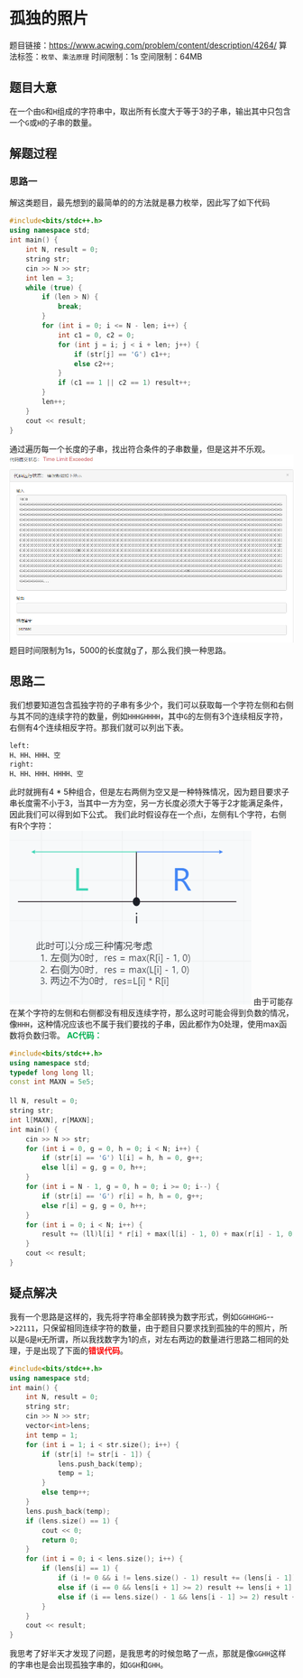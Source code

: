 # 孤独的照片
题目链接：<https://www.acwing.com/problem/content/description/4264/>
算法标签：`枚举`、`乘法原理`
时间限制：1s
空间限制：64MB
## 题目大意
在一个由`G`和`H`组成的字符串中，取出所有长度大于等于3的子串，输出其中只包含一个`G`或`H`的子串的数量。
## 解题过程
### 思路一
解这类题目，最先想到的最简单的的方法就是暴力枚举，因此写了如下代码
```cpp
#include<bits/stdc++.h>
using namespace std;
int main() {
	int N, result = 0;
	string str;
	cin >> N >> str;
	int len = 3;
	while (true) {
		if (len > N) {
			break;
		}
		for (int i = 0; i <= N - len; i++) {
			int c1 = 0, c2 = 0;
			for (int j = i; j < i + len; j++) {
				if (str[j] == 'G') c1++;
				else c2++;
			}
			if (c1 == 1 || c2 == 1) result++;
		}
		len++;
	}
	cout << result;
}
```
通过遍历每一个长度的子串，找出符合条件的子串数量，但是这并不乐观。
![4261-2](./static/4261-1.png)
题目时间限制为1s，5000的长度就g了，那么我们换一种思路。
## 思路二
我们想要知道包含孤独字符的子串有多少个，我们可以获取每一个字符左侧和右侧与其不同的连续字符的数量，例如`HHHGHHHH`，其中`G`的左侧有3个连续相反字符，右侧有4个连续相反字符。那我们就可以列出下表。
```
left:
H、HH、HHH、空
right:
H、HH、HHH、HHHH、空
```
此时就拥有4 * 5种组合，但是左右两侧为空又是一种特殊情况，因为题目要求子串长度需不小于3，当其中一方为空，另一方长度必须大于等于2才能满足条件，因此我们可以得到如下公式。
我们此时假设存在一个点i，左侧有L个字符，右侧有R个字符：
![4261-1 运行超时](./static/4261-2.png)
由于可能存在某个字符的左侧和右侧都没有相反连续字符，那么这时可能会得到负数的情况，像`HHH`，这种情况应该也不属于我们要找的子串，因此都作为0处理，使用max函数将负数归零。
<strong style="color:#00b050;">AC代码：</strong>
```cpp
#include<bits/stdc++.h>
using namespace std;
typedef long long ll;
const int MAXN = 5e5;

ll N, result = 0;
string str;
int l[MAXN], r[MAXN];
int main() {
	cin >> N >> str;
	for (int i = 0, g = 0, h = 0; i < N; i++) {
		if (str[i] == 'G') l[i] = h, h = 0, g++;
		else l[i] = g, g = 0, h++;
	}
	for (int i = N - 1, g = 0, h = 0; i >= 0; i--) {
		if (str[i] == 'G') r[i] = h, h = 0, g++;
		else r[i] = g, g = 0, h++;
	}
	for (int i = 0; i < N; i++) {
		result += (ll)l[i] * r[i] + max(l[i] - 1, 0) + max(r[i] - 1, 0);
	}
	cout << result;
}
```
## 疑点解决
我有一个思路是这样的，我先将字符串全部转换为数字形式，例如`GGHHGHG`-->`22111`，只保留相同连续字符的数量，由于题目只要求找到孤独的牛的照片，所以是`G`是`H`无所谓，所以我找数字为1的点，对左右两边的数量进行思路二相同的处理，于是出现了下面的<strong style="color:#ff0000;">错误代码</strong>。
```cpp
#include<bits/stdc++.h>
using namespace std;
int main() {
	int N, result = 0;
	string str;
	cin >> N >> str;
	vector<int>lens;
	int temp = 1;
	for (int i = 1; i < str.size(); i++) {
		if (str[i] != str[i - 1]) {
			lens.push_back(temp);
			temp = 1;
		}
		else temp++;
	}
	lens.push_back(temp);
	if (lens.size() == 1) {
		cout << 0;
		return 0;
	}
	for (int i = 0; i < lens.size(); i++) {
		if (lens[i] == 1) {
			if (i != 0 && i != lens.size() - 1) result += (lens[i - 1]) * (lens[i + 1]) + lens[i - 1] - 1 + lens[i + 1] - 1;
			else if (i == 0 && lens[i + 1] >= 2) result += lens[i + 1] - 1;
			else if (i == lens.size() - 1 && lens[i - 1] >= 2) result += lens[i - 1] - 1;
		}
	}
	cout << result;
}
```
我思考了好半天才发现了问题，是我思考的时候忽略了一点，那就是像`GGHH`这样的字串也是会出现孤独字串的，如`GGH`和`GHH`。